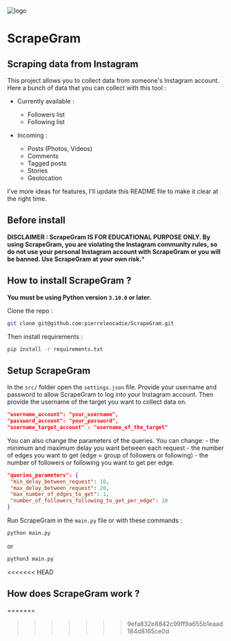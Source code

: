 ![logo](https://cdn.discordapp.com/attachments/764495556801331211/1005884280796368906/Logo-white.png)
# ScrapeGram

##  Scraping data from Instagram

This project allows you to collect data from someone's Instagram account. Here a bunch of data that you can collect with this tool :

- Currently available :
    * Followers list 
    * Following list

- Incoming :
    * Posts (Photos, Videos)
    * Comments
    * Tagged posts
    * Stories
    * Geolocation

I've more ideas for features, I'll update this README file to make it clear at the right time.

## Before install

**DISCLAIMER : ScrapeGram IS FOR EDUCATIONAL PURPOSE ONLY. By using ScrapeGram, you are violating the Instagram community rules, so do not use your personal Instagram account with ScrapeGram or you will be banned. Use ScrapeGram at your own risk.***

## How to install ScrapeGram ?

**You must be using Python version ```3.10.0``` or later.**

Clone the repo :
```bash
git clone git@github.com:pierreleocadie/ScrapeGram.git
```
Then install requirements :
```bash
pip install -r requirements.txt
```

## Setup  ScrapeGram

In the ```src/``` folder open the ```settings.json``` file. Provide your username and password to allow ScrapeGram to log into your Instagram account. Then provide the username of the target you want to collect data on.

```json
"username_account": "your_username",
"password_account": "your_password",
"username_target_account" : "username_of_the_target"
```

You can also change the parameters of the queries. You can change: - the minimum and maximum delay you want between each request - the number of edges you want to get (edge = group of followers or following) - the number of followers or following you want to get per edge.

```json
"queries_parameters": {
 "min_delay_between_request": 10,
 "max_delay_between_request": 20,
 "max_number_of_edges_to_get": 1,
 "number_of_followers_following_to_get_per_edge": 10
}
```

Run ScrapeGram in the ```main.py``` file or with these commands :
```bash
python main.py
```
or 
```bash
python3 main.py
```
<<<<<<< HEAD

## How does ScrapeGram work ?
=======
>>>>>>> 9efa832e8842c99ff9a655b1eaad184d8165ce0d
